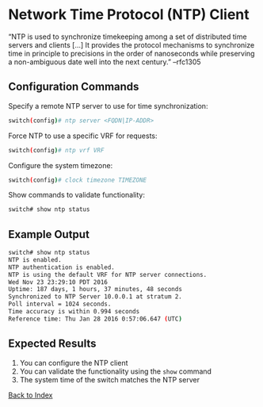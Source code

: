 
# Network Time Protocol (NTP) Client 

“NTP is used to synchronize timekeeping among a set of distributed time servers and clients [...] It provides the protocol mechanisms to synchronize time in principle to precisions in the order of nanoseconds while preserving a non-ambiguous date well into the next century.” –rfc1305 

## Configuration Commands

Specify a remote NTP server to use for time synchronization: 

```bash
switch(config)# ntp server <FQDN|IP-ADDR>
```

Force NTP to use a specific VRF for requests: 

```bash
switch(config)# ntp vrf VRF
```

Configure the system timezone: 

```bash
switch(config)# clock timezone TIMEZONE
```

Show commands to validate functionality:  

```bash
switch# show ntp status
```

## Example Output 

```bash
switch# show ntp status
NTP is enabled.
NTP authentication is enabled.
NTP is using the default VRF for NTP server connections.
Wed Nov 23 23:29:10 PDT 2016
Uptime: 187 days, 1 hours, 37 minutes, 48 seconds
Synchronized to NTP Server 10.0.0.1 at stratum 2.
Poll interval = 1024 seconds.
Time accuracy is within 0.994 seconds
Reference time: Thu Jan 28 2016 0:57:06.647 (UTC)
```

## Expected Results 

1. You can configure the NTP client
2. You can validate the functionality using the `show` command
3. The system time of the switch matches the NTP server


[Back to Index](../index_aruba.md)
